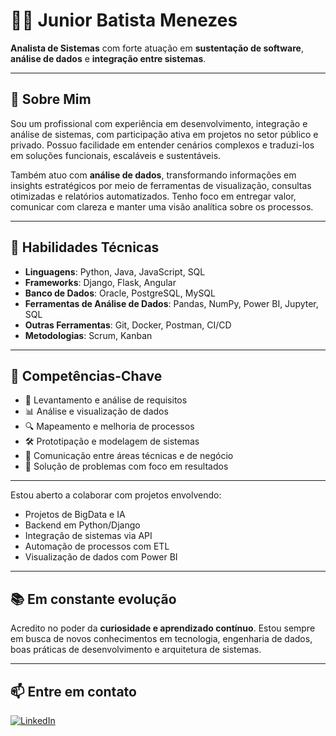 # 👨‍💻 Junior Batista Menezes

**Analista de Sistemas** com forte atuação em **sustentação de software**, **análise de dados** e **integração entre sistemas**.

---

## 🔎 Sobre Mim

Sou um profissional com experiência em desenvolvimento, integração e análise de sistemas, com participação ativa em projetos no setor público e privado. Possuo facilidade em entender cenários complexos e traduzi-los em soluções funcionais, escaláveis e sustentáveis.

Também atuo com **análise de dados**, transformando informações em insights estratégicos por meio de ferramentas de visualização, consultas otimizadas e relatórios automatizados. Tenho foco em entregar valor, comunicar com clareza e manter uma visão analítica sobre os processos.

---

## 🔧 Habilidades Técnicas

- **Linguagens**: Python, Java, JavaScript, SQL  
- **Frameworks**: Django, Flask, Angular  
- **Banco de Dados**: Oracle, PostgreSQL, MySQL   
- **Ferramentas de Análise de Dados**: Pandas, NumPy, Power BI, Jupyter, SQL  
- **Outras Ferramentas**: Git, Docker, Postman, CI/CD  
- **Metodologias**: Scrum, Kanban

---

## 🧩 Competências-Chave

- 📌 Levantamento e análise de requisitos  
- 📊 Análise e visualização de dados  
- 🔍 Mapeamento e melhoria de processos  
- 🛠️ Prototipação e modelagem de sistemas  
- 🤝 Comunicação entre áreas técnicas e de negócio  
- 🚀 Solução de problemas com foco em resultados

---
Estou aberto a colaborar com projetos envolvendo:

- Projetos de BigData e IA
- Backend em Python/Django
- Integração de sistemas via API
- Automação de processos com ETL
- Visualização de dados com Power BI

---

## 📚 Em constante evolução

Acredito no poder da **curiosidade e aprendizado contínuo**. Estou sempre em busca de novos conhecimentos em tecnologia, engenharia de dados, boas práticas de desenvolvimento e arquitetura de sistemas.

---

## 📫 Entre em contato

[![LinkedIn](https://img.shields.io/badge/-LinkedIn-0A66C2?style=flat&logo=linkedin&logoColor=white)](https://www.linkedin.com/in/jr-menezes/)
